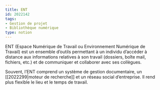 ```yaml
---
title: ENT
id: 2022142
tags:
- Gestion de projet
- Bibliothèque numérique
type: notion
---
```


ENT (Espace Numérique de Travail ou Environnement Numérique de Travail) est un ensemble d’outils permettant à un individu d’accéder à distance aux informations relatives à son travail (dossiers, boîte mail, fichiers, etc.) et de communiquer et collaborer avec ses collègues. 

Souvent, l’ENT comprend un système de gestion documentaire, un [[2022299|moteur de recherche]] et un réseau social d’entreprise. Il rend plus flexible le lieu et le temps de travail.

